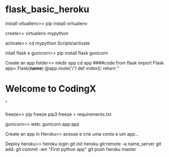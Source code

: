 # flask_basic_heroku

install vituallenv>> 
pip install virtualenv

create>>
virtualenv mypython

activate>>
cd mypython
Scripts\activate

intall flask e gunicorn>>
pip install flask gunicorn

Create an app folder>>
mkdir app
cd app
####code 
from flask import Flask
app= Flask(__name__)
@app.route('/')
def index():
  return "<h1>Welcome to CodingX</h1>"
####

freeze>>
pip freeze
pip3 freeze > requirements.txt

gunicorn>>
web: gunicorn app:app

Create an app in Heroku>>
acesse e crie uma conta e um app...

Deploy heroku>>
heroku login
git init
heroku git:remote -a name_server
git add.
git commit -am "First python app"
git push heroku master
